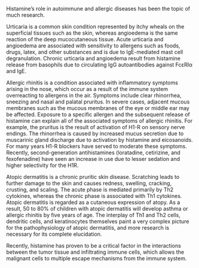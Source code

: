 Histamine’s role in autoimmune and allergic diseases has been the topic of much research.

Urticaria is a common skin condition represented by itchy wheals on the superficial tissues such as the skin, whereas angioedema is the same reaction of the deep mucocutaneous tissue. Acute urticaria and angioedema are associated with sensitivity to allergens such as foods, drugs, latex, and other substances and is due to IgE-mediated mast cell degranulation. Chronic urticaria and angioedema result from histamine release from basophils due to circulating IgG autoantibodies against FcεRIα and IgE.

Allergic rhinitis is a condition associated with inflammatory symptoms arising in the nose, which occur as a result of the immune system overreacting to allergens in the air. Symptoms include clear rhinorrhea, sneezing and nasal and palatal pruritus. In severe cases, adjacent mucous membranes such as the mucous membranes of the eye or middle ear may be affected. Exposure to a specific allergen and the subsequent release of histamine can explain all of the associated symptoms of allergic rhinitis. For example, the pruritus is the result of activation of H1-R on sensory nerve endings. The rhinorrhea is caused by increased mucus secretion due to muscarinic gland discharge due to activation by histamine and eicosanoids. For many years H1-R blockers have served to moderate these symptoms. Recently, second-generation antihistamines (loratadine, cetirizine, and fexofenadine) have seen an increase in use due to lesser sedation and higher selectivity for the H1R.

Atopic dermatitis is a chronic pruritic skin disease. Scratching leads to further damage to the skin and causes redness, swelling, cracking, crusting, and scaling. The acute phase is mediated primarily by Th2 cytokines, whereas the chronic phase is associated with Th1 cytokines. Atopic dermatitis is regarded as a cutaneous expression of atopy. As a result, 50 to 80% of children with atopic dermatitis will develop asthma or allergic rhinitis by five years of age. The interplay of Th1 and Th2 cells, dendritic cells, and keratinocytes themselves paint a very complex picture for the pathophysiology of atopic dermatitis, and more research is necessary for its complete elucidation.

Recently, histamine has proven to be a critical factor in the interactions between the tumor tissue and infiltrating immune cells, which allows the malignant cells to multiple escape mechanisms from the immune system.